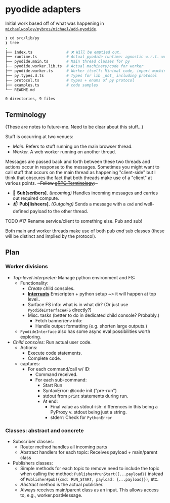 # pyodide adapters <!-- omit in toc -->

Initial work based off of what was happening in [`michaelwooley/pybros/michael/add-pyodide`](https://github.com/michaelwooley/pybros/tree/0a97fa9448c8c0738e631e16664c4ed9f8e608c6/src/lib/pyodide).

```bash
❯ cd src/lib/py
❯ tree
.
├── index.ts               # ❌ Will be emptied out.
├── runtime.ts             # Actual pyodide runtime: agnostic w.r.t. worker v. main thread
├── pyodide.main.ts        # Main thread classes for py
├── pyodide.worker.lib.ts  # Actual machinery/code for worker
├── pyodide.worker.ts      # Worker itself: Minimal code, import machinery dynamically.
├── py.types.d.ts          # Types for lib _not_ including protocol
├── protocol.ts            # types + enums of py protocol
├── examples.ts            # code samples
└── README.md

0 directories, 9 files
```

## Terminology

(These are notes to future-me. Need to be clear about this stuff...)

Stuff is occurring at two venues:

- _Main._ Refers to stuff running on the main browser thread.
- _Worker._ A web worker running on another thread.

Messages are passed back and forth between these two threads and actions occur in response to the messages. Sometimes you might want to call stuff that occurs on the main thread as happening "client-side" but I think that obscures the fact that both threads make use of a "client" at various points. ~~~Follow [gRPC Terminology](https://grpc.io/docs/what-is-grpc/introduction/):~~~

- 📨 **Sub[scribers].** _(Incoming)_ Handles incoming messages and carries out required compute.
- 📬 **Pub[lisheers].** _(Outgoing)_ Sends a message with a `cmd` and well-defined payload to the other thread.

TODO #17 Rename service/client to something else. Pub and sub!

Both main and worker threads make use of both pub _and_ sub classes (these will be distinct and implied by the protocol).

## Plan

### Worker divisions

- _Top-level interpreter:_ Manage python environment and FS:
  - Functionality:
    - _Create_ child consoles.
    - [**Interrupts**](https://pyodide.org/en/stable/usage/keyboard-interrupts.html) Emscripten + python setup ~> it will happen at top level..
    - Surface FS info: what is in what dir? (Or just use `PyodideInterface#FS` directly?)
    - Misc. tasks (better to do in dedicated child console? Probably.)
      - Fetch banner/env info:
      - Handle output formatting (e.g. shorten large outputs.)
  - `PyodideInterface` also has some async eval possibilities worth exploring.
- _Child consoles:_ Run actual user code.
  - Actions:
    - Execute code statements.
    - Complete code.
  - captures:
    - For each command/call w/ ID:
      - Command received.
      - For each sub-command:
        - Start Run
        - SyntaxError: @code init ("pre-run")
        - stdout from `print` statements during run.
        - At end:
          - Final value as stdout-ish: differences in this being a PyProxy v. stdout being just a string.
          - stderr: Check for `PythonError`

### Classes: abstract and concrete

- Subscriber classes:
  - Router method handles all incoming parts
  - Abstract handlers for each topic: Receives payload + main/parent class
- Publishers classes:
  - Simple methods for each topic to remove need to include the topic when calling the method: `Publisher#runStart({...payload})` instead of `Publisher#pub({cmd: RUN_START, payload: {...payload}})`, etc.
  - _Abstract_ method is the actual publisher.
  - Always receives main/parent class as an input. This allows access to, e.g., worker.postMessage.
